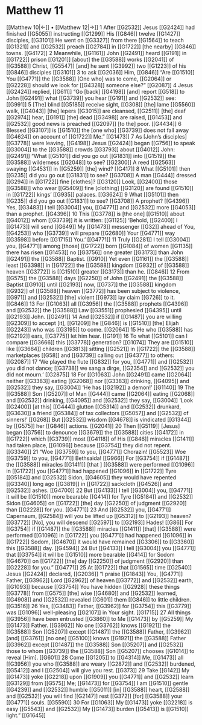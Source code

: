 # Matthew 11
[[Matthew 10|←]] • [[Matthew 12|→]]
1 After [[G2532]] Jesus [[G2424]] had finished [[G5055]] instructing [[G1299]] His [[G846]] twelve [[G1427]] disciples, [[G3101]] He went on [[G3327]] from there [[G1564]] to teach [[G1321]] and [[G2532]] preach [[G2784]] in [[G1722]] [the nearby] [[G846]] towns. [[G4172]] 
2 Meanwhile, [[G1161]] John [[G2491]] heard [[G191]] in [[G1722]] prison [[G1201]] [about] the [[G3588]] works [[G2041]] of [[G3588]] Christ, [[G5547]] [and] he sent [[G3992]] two [[G1223]] of his [[G846]] disciples [[G3101]] 
3 to ask [[G2036]] Him, [[G846]] “Are [[G1510]] You [[G4771]] the [[G3588]] [One who] was to come, [[G2064]] or [[G2228]] should we look for [[G4328]] someone else?” [[G2087]] 
4 Jesus [[G2424]] replied, [[G611]] “Go [back] [[G4198]] [and] report [[G518]] to John [[G2491]] what [[G3739]] you hear [[G191]] and [[G2532]] see: [[G991]] 
5 [The] blind [[G5185]] receive sight, [[G308]] [the] lame [[G5560]] walk, [[G4043]] [the] lepers [[G3015]] are cleansed, [[G2511]] [the] deaf [[G2974]] hear, [[G191]] [the] dead [[G3498]] are raised, [[G1453]] and [[G2532]] good news is preached [[G2097]] [to the] poor. [[G4434]] 
6 Blessed [[G3107]] is [[G1510]] the [one who] [[G3739]] does not fall away [[G4624]] on account of [[G1722]] Me.” [[G1473]] 
7 As [John’s disciples] [[G3778]] were leaving, [[G4198]] Jesus [[G2424]] began [[G756]] to speak [[G3004]] to the [[G3588]] crowds [[G3793]] about [[G4012]] John: [[G2491]] “What [[G5101]] did you go out [[G1831]] into [[G1519]] the [[G3588]] wilderness [[G2048]] to see? [[G2300]] A reed [[G2563]] swaying [[G4531]] in [[G5259]] [the] wind? [[G417]] 
8 What [[G5101]] then [[G235]] did you go out [[G1831]] to see? [[G3708]] A man [[G444]] dressed [[G294]] in [[G1722]] fine [clothes]? [[G3120]] Look, [[G2400]] those [[G3588]] who wear [[G5409]] fine [clothing] [[G3120]] are found [[G1510]] in [[G1722]] kings’ [[G935]] palaces. [[G3624]] 
9 What [[G5101]] then [[G235]] did you go out [[G1831]] to see? [[G3708]] A prophet? [[G4396]] Yes, [[G3483]] I tell [[G3004]] you, [[G4771]] and [[G2532]] more [[G4053]] than a prophet. [[G4396]] 
10 This [[G3778]] is [the one] [[G1510]] about [[G4012]] whom [[G3739]] it is written: [[G1125]] ‘Behold, [[G2400]] I [[G1473]] will send [[G649]] My [[G1473]] messenger [[G32]] ahead of You, [[G4253]] who [[G3739]] will prepare [[G2680]] Your [[G4771]] way [[G3598]] before [[G1715]] You.’ [[G4771]] 
11 Truly [[G281]] I tell [[G3004]] you, [[G4771]] among [those] [[G1722]] born [[G1084]] of women [[G1135]] there has risen [[G1453]] no [[G3756]] one greater [[G3173]] than John [[G2491]] the [[G3588]] Baptist. [[G910]] Yet even [[G1161]] the [[G3588]] least [[G3398]] in [[G1722]] the [[G3588]] kingdom [[G932]] of [[G3588]] heaven [[G3772]] is [[G1510]] greater [[G3173]] than he. [[G846]] 
12 From [[G575]] the [[G3588]] days [[G2250]] of John [[G2491]] the [[G3588]] Baptist [[G910]] until [[G2193]] now, [[G737]] the [[G3588]] kingdom [[G932]] of [[G3588]] heaven [[G3772]] has been subject to violence, [[G971]] and [[G2532]] [the] violent [[G973]] lay claim [[G726]] to it. [[G846]] 
13 For [[G1063]] all [[G3956]] the [[G3588]] prophets [[G4396]] and [[G2532]] the [[G3588]] Law [[G3551]] prophesied [[G4395]] until [[G2193]] John. [[G2491]] 
14 And [[G2532]] if [[G1487]] you are willing [[G2309]] to accept [it], [[G1209]] he [[G846]] is [[G1510]] [the] Elijah [[G2243]] who was [[G3195]] to come. [[G2064]] 
15 He who [[G3588]] has [[G2192]] ears, [[G3775]] let him hear. [[G191]] 
16 To what [[G5101]] can I compare [[G3666]] this [[G3778]] generation? [[G1074]] They are [[G1510]] like [[G3664]] children [[G3813]] sitting [[G2521]] in [[G1722]] the [[G3588]] marketplaces [[G58]] and [[G3739]] calling out [[G4377]] to others: [[G2087]] 
17 ‘We played the flute [[G832]] for you, [[G4771]] and [[G2532]] you did not dance; [[G3738]] we sang a dirge, [[G2354]] and [[G2532]] you did not mourn.’ [[G2875]] 
18 For [[G1063]] John [[G2491]] came [[G2064]] neither [[G3383]] eating [[G2068]] nor [[G3383]] drinking, [[G4095]] and [[G2532]] they say, [[G3004]] ‘He has [[G2192]] a demon!’ [[G1140]] 
19 The [[G3588]] Son [[G5207]] of Man [[G444]] came [[G2064]] eating [[G2068]] and [[G2532]] drinking, [[G4095]] and [[G2532]] they say, [[G3004]] ‘Look [[G2400]] [at this] [[G444]] glutton [[G5314]] and [[G2532]] drunkard, [[G3630]] a friend [[G5384]] of tax collectors [[G5057]] and [[G2532]] of sinners!’ [[G268]] But [[G2532]] wisdom [[G4678]] is vindicated [[G1344]] by [[G575]] her [[G846]] actions. [[G2041]] 
20 Then [[G5119]] [Jesus] began [[G756]] to denounce [[G3679]] the [[G3588]] cities [[G4172]] in [[G1722]] which [[G3739]] most [[G4118]] of His [[G846]] miracles [[G1411]] had taken place, [[G1096]] because [[G3754]] they did not repent. [[G3340]] 
21 “Woe [[G3759]] to you, [[G4771]] Chorazin! [[G5523]] Woe [[G3759]] to you, [[G4771]] Bethsaida! [[G966]] For [[G3754]] if [[G1487]] the [[G3588]] miracles [[G1411]] [that ] [[G3588]] were performed [[G1096]] in [[G1722]] you [[G4771]] had happened [[G1096]] in [[G1722]] Tyre [[G5184]] and [[G2532]] Sidon, [[G4605]] they would have repented [[G3340]] long ago [[G3819]] in [[G1722]] sackcloth [[G4526]] and [[G2532]] ashes. [[G4700]] 
22 But [[G4133]] I tell [[G3004]] you, [[G4771]] it will be [[G1510]] more bearable [[G414]] for Tyre [[G5184]] and [[G2532]] Sidon [[G4605]] on [[G1722]] [the] day [[G2250]] of judgment [[G2920]] than [[G2228]] for you. [[G4771]] 
23 And [[G2532]] you, [[G4771]] Capernaum, [[G2584]] will you be lifted up [[G5312]] to [[G2193]] heaven? [[G3772]] [No], you will descend [[G2597]] to [[G2193]] Hades! [[G86]] For [[G3754]] if [[G1487]] the [[G3588]] miracles [[G1411]] [that] [[G3588]] were performed [[G1096]] in [[G1722]] you [[G4771]] had happened [[G1096]] in [[G1722]] Sodom, [[G4670]] it would have remained [[G3306]] to [[G3360]] this [[G3588]] day. [[G4594]] 
24 But [[G4133]] I tell [[G3004]] you [[G4771]] that [[G3754]] it will be [[G1510]] more bearable [[G414]] for Sodom [[G4670]] on [[G1722]] [the] day [[G2250]] of judgment [[G2920]] than [[G2228]] for you.” [[G4771]] 
25 At [[G1722]] that [[G1565]] time [[G2540]] Jesus [[G2424]] declared, [[G2036]] “I praise [[G1843]] You, [[G4771]] Father, [[G3962]] Lord [[G2962]] of heaven [[G3772]] and [[G2532]] earth, [[G1093]] because [[G3754]] You have hidden [[G2928]] these things [[G3778]] from [[G575]] [the] wise [[G4680]] and [[G2532]] learned, [[G4908]] and [[G2532]] revealed [[G601]] them [[G846]] to little children. [[G3516]] 
26 Yes, [[G3483]] Father, [[G3962]] for [[G3754]] this [[G3779]] was [[G1096]] well-pleasing [[G2107]] in Your sight. [[G1715]] 
27 All things [[G3956]] have been entrusted [[G3860]] to Me [[G1473]] by [[G5259]] My [[G1473]] Father. [[G3962]] No one [[G3762]] knows [[G1921]] the [[G3588]] Son [[G5207]] except [[G1487]] the [[G3588]] Father, [[G3962]] [and] [[G3761]] [no one] [[G5100]] knows [[G1921]] the [[G3588]] Father [[G3962]] except [[G1487]] the [[G3588]] Son [[G5207]] and [[G2532]] those to whom [[G3739]] the [[G3588]] Son [[G5207]] chooses [[G1014]] to reveal [Him]. [[G601]] 
28 Come [[G1205]] to [[G4314]] Me, [[G1473]] all [[G3956]] you who [[G3588]] are weary [[G2872]] and [[G2532]] burdened, [[G5412]] and I [[G2504]] will give you rest. [[G373]] 
29 Take [[G142]] My [[G1473]] yoke [[G2218]] upon [[G1909]] you [[G4771]] and [[G2532]] learn [[G3129]] from [[G575]] Me; [[G1473]] for [[G3754]] I am [[G1510]] gentle [[G4239]] and [[G2532]] humble [[G5011]] [in] [[G3588]] heart, [[G2588]] and [[G2532]] you will find [[G2147]] rest [[G372]] [for] [[G3588]] your [[G4771]] souls. [[G5590]] 
30 For [[G1063]] My [[G1473]] yoke [[G2218]] is easy [[G5543]] and [[G2532]] My [[G1473]] burden [[G5413]] is [[G1510]] light.” [[G1645]] 
